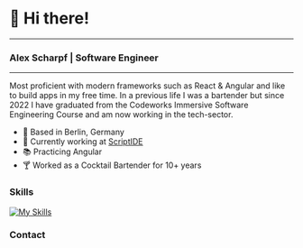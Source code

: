 # 👋 Hi there! 
---

###  Alex Scharpf | Software Engineer

---

Most proficient with modern frameworks such as React & Angular and like to build apps in my free time. In a previous life I was a bartender but since 2022 I have graduated from the Codeworks Immersive Software Engineering Course and am now working in the tech-sector.

* 📍 Based in Berlin, Germany
* 🦾 Currently working at [ScriptIDE](https://github.com/AScharpf/Scriptide)
* 📚 Practicing Angular
* 🍸 Worked as a Cocktail Bartender for 10+ years

### Skills

[![My Skills](https://skillicons.dev/icons?i=js,ts,html,css,react)](https://skillicons.dev)

### Contact

